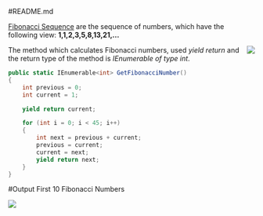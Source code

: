 #README.md

[Fibonacci Sequence](https://en.wikipedia.org/wiki/Fibonacci_number) are the sequence of numbers, which have the following view:
**1,1,2,3,5,8,13,21,...**

<img src="https://cloud.githubusercontent.com/assets/24455176/22371805/a8f1a662-e4b2-11e6-9dce-a310141b0bc5.png" align="right" />

The method which calculates Fibonacci numbers, used *yield return* and the return type of the method is *IEnumerable of type int*.
```C#
public static IEnumerable<int> GetFibonacciNumber()
{
    int previous = 0;
    int current = 1;

    yield return current;

    for (int i = 0; i < 45; i++)
    {
        int next = previous + current;
        previous = current;
        current = next;
        yield return next;
    }
}
```
#Output 
First 10 Fibonacci Numbers

<img src="https://cloud.githubusercontent.com/assets/24455176/22371200/3315e0be-e4af-11e6-8e92-7c9f08d54d1c.jpg"  />
